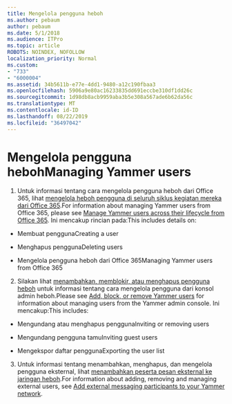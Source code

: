 ```yaml
---
title: Mengelola pengguna heboh
ms.author: pebaum
author: pebaum
ms.date: 5/1/2018
ms.audience: ITPro
ms.topic: article
ROBOTS: NOINDEX, NOFOLLOW
localization_priority: Normal
ms.custom:
- "733"
- "6000004"
ms.assetid: 34b5611b-e77e-4dd1-9480-a12c190fbaa3
ms.openlocfilehash: 5906a9e80ac16233835dd691eccbe310df1dd26c
ms.sourcegitcommit: 1d98db8acb9959aba3b5e308a567ade6b62da56c
ms.translationtype: MT
ms.contentlocale: id-ID
ms.lasthandoff: 08/22/2019
ms.locfileid: "36497042"
---
```

# <a name="managing-yammer-users"></a><span data-ttu-id="b2f95-102">Mengelola pengguna heboh</span><span class="sxs-lookup"><span data-stu-id="b2f95-102">Managing Yammer users</span></span>

1. <span data-ttu-id="b2f95-103">Untuk informasi tentang cara mengelola pengguna heboh dari Office 365, lihat [mengelola heboh pengguna di seluruh siklus kegiatan mereka dari Office 365](https://support.office.com/article/6c4c8fff-6444-404a-bffc-f9da0bcc3039).</span><span class="sxs-lookup"><span data-stu-id="b2f95-103">For information about managing Yammer users from Office 365, please see [Manage Yammer users across their lifecycle from Office 365](https://support.office.com/article/6c4c8fff-6444-404a-bffc-f9da0bcc3039).</span></span> <span data-ttu-id="b2f95-104">Ini mencakup rincian pada:</span><span class="sxs-lookup"><span data-stu-id="b2f95-104">This includes details on:</span></span>

  - <span data-ttu-id="b2f95-105">Membuat pengguna</span><span class="sxs-lookup"><span data-stu-id="b2f95-105">Creating a user</span></span>

  - <span data-ttu-id="b2f95-106">Menghapus pengguna</span><span class="sxs-lookup"><span data-stu-id="b2f95-106">Deleting users</span></span>

  - <span data-ttu-id="b2f95-107">Mengelola pengguna heboh dari Office 365</span><span class="sxs-lookup"><span data-stu-id="b2f95-107">Managing Yammer users from Office 365</span></span>

2. <span data-ttu-id="b2f95-108">Silakan lihat [menambahkan, memblokir, atau menghapus pengguna heboh](http://alchemyportal.azurewebsites.net/Rule/ManageYammer%20users%20across%20their%20lifecycle%20from%20Office%20365) untuk informasi tentang cara mengelola pengguna dari konsol admin heboh.</span><span class="sxs-lookup"><span data-stu-id="b2f95-108">Please see [Add, block, or remove Yammer users](http://alchemyportal.azurewebsites.net/Rule/ManageYammer%20users%20across%20their%20lifecycle%20from%20Office%20365) for information about managing users from the Yammer admin console.</span></span> <span data-ttu-id="b2f95-109">Ini mencakup:</span><span class="sxs-lookup"><span data-stu-id="b2f95-109">This includes:</span></span>

  - <span data-ttu-id="b2f95-110">Mengundang atau menghapus pengguna</span><span class="sxs-lookup"><span data-stu-id="b2f95-110">Inviting or removing users</span></span>

  - <span data-ttu-id="b2f95-111">Mengundang pengguna tamu</span><span class="sxs-lookup"><span data-stu-id="b2f95-111">Inviting guest users</span></span>

  - <span data-ttu-id="b2f95-112">Mengekspor daftar pengguna</span><span class="sxs-lookup"><span data-stu-id="b2f95-112">Exporting the user list</span></span>

3. <span data-ttu-id="b2f95-113">Untuk informasi tentang menambahkan, menghapus, dan mengelola pengguna eksternal, lihat [menambahkan peserta pesan eksternal ke jaringan heboh](https://support.office.com/article/423653bb-86b2-4eac-9d7e-dca121f7c16c).</span><span class="sxs-lookup"><span data-stu-id="b2f95-113">For information about adding, removing and managing external users, see [Add external messaging participants to your Yammer network](https://support.office.com/article/423653bb-86b2-4eac-9d7e-dca121f7c16c).</span></span>
